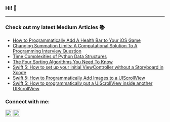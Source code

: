 ### Hi! 👋

---

### Check out my latest Medium Articles 📚
<!-- BLOG-POST-LIST:START -->
- [How to Programmatically Add A Health Bar to Your iOS Game](https://medium.com/@ericgustin/how-to-programmatically-add-a-health-bar-to-your-ios-game-6eb95a6da7e?source=rss-4452fe59e597------2)
- [Changing Summation Limits: A Computational Solution To A Programming Interview Question](https://medium.com/@ericgustin/changing-summation-limits-a-computational-solution-to-a-programming-interview-question-25db3faf59e0?source=rss-4452fe59e597------2)
- [Time Complexities of Python Data Structures](https://medium.com/@ericgustin/time-complexities-of-python-data-structures-d2daa25bf515?source=rss-4452fe59e597------2)
- [The Four Sorting Algorithms You Need To Know](https://medium.com/swlh/the-four-sorting-algorithms-you-need-to-know-9dd14f6ba13b?source=rss-4452fe59e597------2)
- [Swift 5: How to set up your initial ViewController without a Storyboard in Xcode](https://medium.com/@ericgustin/swift-5-how-to-set-up-your-initial-viewcontroller-without-a-storyboard-in-xcode-cd5615182c9d?source=rss-4452fe59e597------2)
- [Swift 5: How to Programmatically Add Images to a UIScrollView](https://medium.com/swlh/swift-5-how-to-programmatically-add-images-to-a-uiscrollview-ee5b97aa2e00?source=rss-4452fe59e597------2)
- [Swift 5: How to programmatically put a UIScrollView inside another UIScrollView](https://medium.com/@ericgustin/swift-5-how-to-programmatically-put-a-uiscrollview-inside-another-uiscrollview-24330761588f?source=rss-4452fe59e597------2)
<!-- BLOG-POST-LIST:END -->

### Connect with me:
[<img align="left" alt="EricGustin | LinkedIn" width="22px" src="https://cdn.jsdelivr.net/npm/simple-icons@v3/icons/linkedin.svg" />][linkedin]
[<img align="left" alt="EricGustin | LinkedIn" width="22px" src="https://cdn.jsdelivr.net/npm/simple-icons@v3/icons/medium.svg" />][medium]

[linkedin]: https://www.linkedin.com/in/eric-gustin-927918168/
[medium]: https://medium.com/@ericgustin
